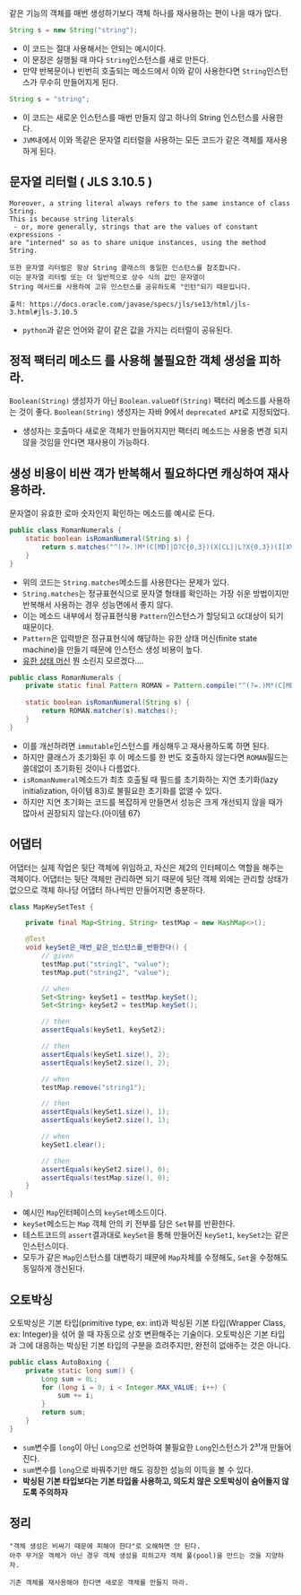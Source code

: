 같은 기능의 객체를 매번 생성하기보다 객체 하나를 재사용하는 편이 나을 때가 많다.

```java
String s = new String("string");
```
- 이 코드는 절대 사용해서는 안되는 예시이다.
- 이 문장은 실행될 때 마다 `String`인스턴스를 새로 만든다.
- 만약 반복문이나 빈번히 호출되는 메소드에서 이와 같이 사용한다면 `String`인스턴스가 무수히 만들어지게 된다.

```java
String s = "string";
```
- 이 코드는 새로운 인스턴스를 매번 만들지 않고 하나의 String 인스턴스를 사용한다.
- `JVM`내에서 이와 똑같은 문자열 리터럴을 사용하는 모든 코드가 같은 객체를 재사용하게 된다.

## 문자열 리터럴 ( JLS 3.10.5 )
```
Moreover, a string literal always refers to the same instance of class String.
This is because string literals
 - or, more generally, strings that are the values of constant expressions - 
are "interned" so as to share unique instances, using the method String.

또한 문자열 리터럴은 항상 String 클래스의 동일한 인스턴스를 참조합니다.
이는 문자열 리터럴 또는 더 일반적으로 상수 식의 값인 문자열이
String 메서드를 사용하여 고유 인스턴스를 공유하도록 "인턴"되기 때문입니다.

출처: https://docs.oracle.com/javase/specs/jls/se13/html/jls-3.html#jls-3.10.5
```
- `python`과 같은 언어와 같이 같은 값을 가지는 리터럴이 공유된다.

## 정적 팩터리 메소드 를 사용해 불필요한 객체 생성을 피하라.
`Boolean(String)` 생성자가 아닌 `Boolean.valueOf(String)` 팩터리 메소드를 사용하는 것이 좋다.
`Boolean(String)` 생성자는 자바 9에서 `deprecated API`로 지정되었다.
- 생성자는 호출마다 새로운 객체가 만들어지지만 팩터리 메소드는 사용중 변경 되지 않을 것임을 안다면 재사용이 가능하다.

## 생성 비용이 비싼 객가 반복해서 필요하다면 캐싱하여 재사용하라.
문자열이 유효한 로마 숫자인지 확인하는 메소드를 예시로 든다.
```java
public class RomanNumerals {
    static boolean isRomanNumeral(String s) {
        return s.matches("^(?=.)M*(C[MD]|D?C{0,3})(X[CL]|L?X{0,3})(I[XV]|V?I{0,3})$");
    }
}
```
- 위의 코드는 `String.matches`메소드를 사용한다는 문제가 있다.
- `String.matches`는 정규표현식으로 문자열 형태를 확인하는 가장 쉬운 방법이지만 반복해서 사용하는 경우 성능면에서 좋지 않다.
- 이는 메소드 내부에서 정규표현식용 `Pattern`인스턴스가 할당되고 `GC`대상이 되기 때문이다.
- `Pattern`은 입력받은 정규표현식에 해당하는 유한 상태 머신(finite state machine)을 만들기 때문에 인스턴스 생성 비용이 높다.
- [유한 상태 머신](https://ko.wikipedia.org/wiki/%EC%9C%A0%ED%95%9C_%EC%83%81%ED%83%9C_%EA%B8%B0%EA%B3%84) 뭔 소린지 모르겠다....

```java
public class RomanNumerals {
    private static final Pattern ROMAN = Pattern.compile("^(?=.)M*(C[MD]|D?C{0,3})(X[CL]|L?X{0,3})(I[XV]|V?I{0,3})$");
    
    static boolean isRomanNumeral(String s) {
        return ROMAN.matcher(s).matches();
    }
}
```
- 이를 개선하려면 `immutable`인스턴스를 캐싱해두고 재사용하도록 하면 된다.
- 하지만 클래스가 초기화된 후 이 메소드를 한 번도 호출하지 않는다면 `ROMAN`필드는 쓸데없이 초기화된 것이나 다름없다.
- `isRomanNumeral`메소드가 최초 호출될 때 필드를 초기화하는 지연 초기화(lazy initialization, 아이템 83)로 불필요한 초기화를 없앨 수 있다.
- 하지만 지연 초기화는 코드를 복잡하게 만들면서 성능은 크게 개선되지 않을 때가 많아서 권장되지 않는다.(아이템 67)

## 어댑터
어댑터는 실제 작업은 뒷단 객체에 위임하고, 자신은 제2의 인터페이스 역할을 해주는 객체이다.
어댑터는 뒷단 객체만 관리하면 되기 때문에 뒷단 객체 외에는 관리할 상태가 없으므로 객체 하나당 어댑터 하나씩만 만들어지면 충분하다.

```java
class MapKeySetTest {

    private final Map<String, String> testMap = new HashMap<>();

    @Test
    void keySet은_매번_같은_인스턴스를_반환한다() {
        // given
        testMap.put("string1", "value");
        testMap.put("string2", "value");

        // when
        Set<String> keySet1 = testMap.keySet();
        Set<String> keySet2 = testMap.keySet();

        // then
        assertEquals(keySet1, keySet2);

        // then
        assertEquals(keySet1.size(), 2);
        assertEquals(keySet2.size(), 2);

        // when
        testMap.remove("string1");

        // then
        assertEquals(keySet1.size(), 1);
        assertEquals(keySet2.size(), 1);

        // when
        keySet1.clear();

        // then
        assertEquals(keySet2.size(), 0);
        assertEquals(testMap.size(), 0);
    }
}
```
- 예시인 `Map`인터페이스의 `keySet`메소드이다.
- `keySet`메소드는 `Map` 객체 안의 키 전부를 담은 `Set`뷰를 반환한다.
- 테스트코드의 `assert`결과대로 `keySet`을 통해 만들어진 `keySet1`, `keySet2`는 같은 인스턴스이다.
- 모두가 같은 `Map`인스턴스를 대변하기 때문에 `Map`자체를 수정해도, `Set`을 수정해도 동일하게 갱신된다.

## 오토박싱
오토박싱은 기본 타입(primitive type, ex: int)과 박싱된 기본 타입(Wrapper Class, ex: Integer)을 섞어 쓸 때 자동으로 상호 변환해주는 기술이다.
오토박싱은 기본 타입과 그에 대응하는 박싱된 기본 타입의 구분을 흐려주지만, 완전히 없애주는 것은 아니다.

```java
public class AutoBoxing {
    private static long sum() {
        Long sum = 0L;
        for (long i = 0; i < Integer.MAX_VALUE; i++) {
            sum += i;
        }
        return sum;
    }
}
```
- `sum`변수를 `long`이 아닌 `Long`으로 선언하여 불필요한 `Long`인스턴스가 2³¹개 만들어진다.
- `sum`변수를 `long`으로 바꿔주기만 해도 굉장한 성능의 이득을 볼 수 있다.
- **박싱된 기본 타입보다는 기본 타입을 사용하고, 의도치 않은 오토박싱이 숨어들지 않도록 주의하자**

## 정리
```
"객체 생성은 비싸기 때문에 피해야 한다"로 오해하면 안 된다.
아주 무거운 객체가 아닌 경우 객체 생성을 피하고자 객체 풀(pool)을 만드는 것을 지양하자.

기존 객체를 재사용해야 한다면 새로운 객체를 만들지 마라.
```
